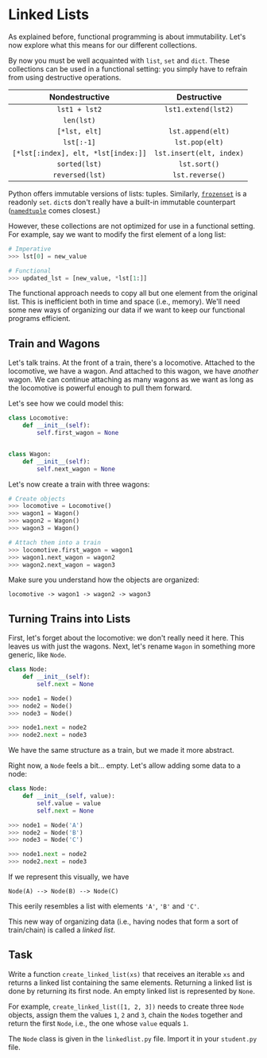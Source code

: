 # Linked Lists

As explained before, functional programming is about immutability.
Let's now explore what this means for our different collections.

By now you must be well acquainted with `list`, `set` and `dict`.
These collections can be used in a functional setting: you simply have to refrain from using destructive operations.

| Nondestructive | Destructive |
|:-:|:-:|
| `lst1 + lst2` | `lst1.extend(lst2)` |
| `len(lst)` | |
| `[*lst, elt]` | `lst.append(elt)` |
| `lst[:-1]` | `lst.pop(elt)` |
| `[*lst[:index], elt, *lst[index:]]` | `lst.insert(elt, index)` |
| `sorted(lst)` | `lst.sort()` |
| `reversed(lst)` | `lst.reverse()` |

Python offers immutable versions of lists: tuples.
Similarly, [`frozenset`](https://docs.python.org/3/library/stdtypes.html#frozenset) is a readonly `set`.
`dict`s don't really have a built-in immutable counterpart ([`namedtuple`](https://docs.python.org/3/library/collections.html#collections.namedtuple) comes closest.)

However, these collections are not optimized for use in a functional setting.
For example, say we want to modify the first element of a long list:

```python
# Imperative
>>> lst[0] = new_value

# Functional
>>> updated_lst = [new_value, *lst[1:]]
```

The functional approach needs to copy all but one element from the original list.
This is inefficient both in time and space (i.e., memory).
We'll need some new ways of organizing our data if we want to keep our functional programs efficient.

## Train and Wagons

Let's talk trains.
At the front of a train, there's a locomotive.
Attached to the locomotive, we have a wagon.
And attached to this wagon, we have _another_ wagon.
We can continue attaching as many wagons as we want as long as the locomotive is powerful enough to pull them forward.

Let's see how we could model this:

```python
class Locomotive:
    def __init__(self):
        self.first_wagon = None


class Wagon:
    def __init__(self):
        self.next_wagon = None
```

Let's now create a train with three wagons:

```python
# Create objects
>>> locomotive = Locomotive()
>>> wagon1 = Wagon()
>>> wagon2 = Wagon()
>>> wagon3 = Wagon()

# Attach them into a train
>>> locomotive.first_wagon = wagon1
>>> wagon1.next_wagon = wagon2
>>> wagon2.next_wagon = wagon3
```

Make sure you understand how the objects are organized:

```text
locomotive -> wagon1 -> wagon2 -> wagon3
```

## Turning Trains into Lists

First, let's forget about the locomotive: we don't really need it here.
This leaves us with just the wagons.
Next, let's rename `Wagon` in something more generic, like `Node`.

```python
class Node:
    def __init__(self):
        self.next = None

>>> node1 = Node()
>>> node2 = Node()
>>> node3 = Node()

>>> node1.next = node2
>>> node2.next = node3
```

We have the same structure as a train, but we made it more abstract.

Right now, a `Node` feels a bit... empty.
Let's allow adding some data to a node:

```python
class Node:
    def __init__(self, value):
        self.value = value
        self.next = None

>>> node1 = Node('A')
>>> node2 = Node('B')
>>> node3 = Node('C')

>>> node1.next = node2
>>> node2.next = node3
```

If we represent this visually, we have

```text
Node(A) --> Node(B) --> Node(C)
```

This eerily resembles a list with elements `'A'`, `'B'` and `'C'`.

This new way of organizing data (i.e., having nodes that form a sort of train/chain) is called a _linked list_.

## Task

Write a function `create_linked_list(xs)` that receives an iterable `xs` and returns a linked list containing the same elements.
Returning a linked list is done by returning its first node.
An empty linked list is represented by `None`.

For example, `create_linked_list([1, 2, 3])` needs to create three `Node` objects, assign them the values `1`, `2` and `3`, chain the `Node`s together and return the first `Node`, i.e., the one whose `value` equals `1`.

The `Node` class is given in the `linkedlist.py` file.
Import it in your `student.py` file.
